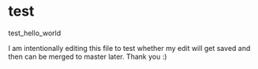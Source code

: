 # test
test_hello_world


I am intentionally editing this file to test whether my edit will get saved and then can be merged to master later.
Thank you :)
